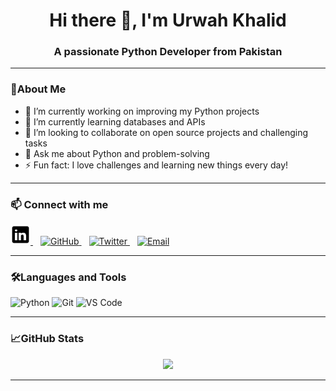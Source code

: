 <h1 align="center">Hi there 👋, I'm Urwah Khalid</h1>
<h3 align="center">A passionate Python Developer from Pakistan</h3>

---

### 🌟About Me

- 🔭 I’m currently working on improving my Python projects  
- 🌱 I’m currently learning databases and APIs  
- 👯 I’m looking to collaborate on open source projects and challenging tasks  
- 💬 Ask me about Python and problem-solving  
- ⚡ Fun fact: I love challenges and learning new things every day!

---

### 📫 Connect with me


<a href="https://www.linkedin.com/in/urwahkhalid00" target="_blank" rel="noopener noreferrer" style="margin-right:12px;">
  <img src="https://raw.githubusercontent.com/simple-icons/simple-icons/develop/icons/linkedin.svg" alt="LinkedIn" width="32" height="32" style="fill:#0A66C2;" />
</a>
<a href="https://github.com/urwahkhalid00" target="_blank" rel="noopener noreferrer" style="margin-right:12px;">
  <img src="https://raw.githubusercontent.com/simple-icons/simple-icons/develop/icons/github.svg" alt="GitHub" width="32" height="32" style="fill:#181717;" />
</a>
<a href="https://twitter.com/urwahkhalid00" target="_blank" rel="noopener noreferrer" style="margin-right:12px;">
  <img src="https://raw.githubusercontent.com/simple-icons/simple-icons/develop/icons/twitter.svg" alt="Twitter" width="32" height="32" style="fill:#1DA1F2;" />
</a>
<a href="mailto:urwahkhalid00@gmail.com" target="_blank" rel="noopener noreferrer">
  <img src="https://raw.githubusercontent.com/simple-icons/simple-icons/develop/icons/gmail.svg" alt="Email" width="32" height="32" style="fill:#D44638;" />
</a>

---

### 🛠️Languages and Tools

![Python](https://img.shields.io/badge/-Python-black?style=flat-square&logo=python)
![Git](https://img.shields.io/badge/-Git-black?style=flat-square&logo=git)
![VS Code](https://img.shields.io/badge/-VS%20Code-black?style=flat-square&logo=visual-studio-code)

---

### 📈GitHub Stats

<p align="center">
  <img src="https://github-readme-stats.vercel.app/api?username=urwahkhalid00&show_icons=true&theme=tokyonight" />
</p>

---

